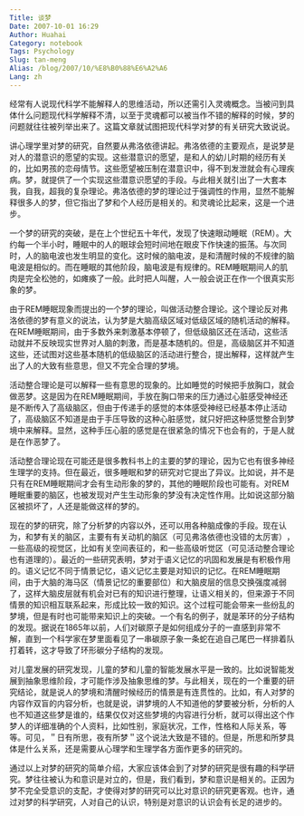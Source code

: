 ```yaml
---
Title: 谈梦
Date: 2007-10-01 16:29
Author: Huahai
Category: notebook
Tags: Psychology
Slug: tan-meng
Alias: /blog/2007/10/%E8%B0%88%E6%A2%A6
Lang: zh
---
```


经常有人说现代科学不能解释人的思维活动，所以还需引入灵魂概念。当被问到具体什么问题现代科学解释不清，以至于灵魂都可以被当作不错的解释的时候，梦的问题就往往被列举出来了。这篇文章就试图把现代科学对梦的有关研究大致说说。

  
讲心理学里对梦的研究<wbr></wbr>，自然要从弗洛依德讲<wbr></wbr>起。弗洛依德的主要观<wbr></wbr>点，是说梦是对人的潜<wbr></wbr>意识的愿望的实现。这<wbr></wbr>些潜意识的愿望，是和<wbr></wbr>人的幼儿时期的经历有<wbr></wbr>关的，比如男孩的恋母<wbr></wbr>情节。这些愿望被压制<wbr></wbr>在潜意识中，得不到发<wbr></wbr>泄就会有心理疾病。梦<wbr></wbr>，就提供了一个实现这<wbr></wbr>些潜意识愿望的手段。<wbr></wbr>与此相关就引出了一大<wbr></wbr>套本我，自我，超我的<wbr></wbr>复杂理论。弗洛依德的<wbr></wbr>梦的理论过于强调性的<wbr></wbr>作用，显然不能解释很<wbr></wbr>多人的梦，但它指出了<wbr></wbr>梦和个人经历是相关的<wbr></wbr>。和灵魂论比起来，这<wbr></wbr>是一个进步。

一个梦的研究的突破，<wbr></wbr>是在上个世纪五十年代<wbr></wbr>，发现了快速眼动睡眠<wbr></wbr>（REM）。大约每一<wbr></wbr>个半小时，睡眠中的人<wbr></wbr>的眼球会短时间地在眼<wbr></wbr>皮下作快速的振荡。与<wbr></wbr>次同时，人的脑电波也<wbr></wbr>发生明显的变化。这时<wbr></wbr>候的脑电波，是和清醒<wbr></wbr>时候的不规律的脑电波<wbr></wbr>是相似的。而在睡眠的<wbr></wbr>其他阶段，脑电波是有<wbr></wbr>规律的。REM睡眠期<wbr></wbr>间人的肌肉是完全松弛<wbr></wbr>的，如瘫痪了一般。此<wbr></wbr>时把人叫醒，人一般会<wbr></wbr>说正在作一个很真实形<wbr></wbr>象的梦。

由于REM睡眠现象而<wbr></wbr>提出的一个梦的理论，<wbr></wbr>叫做活动整合理论。这<wbr></wbr>个理论反对弗洛依德的<wbr></wbr>梦有意义的说法，认为<wbr></wbr>梦是大脑高级区域对低<wbr></wbr>级区域的随机活动的解<wbr></wbr>释。在REM睡眠期间<wbr></wbr>，由于多数外来刺激基<wbr></wbr>本停顿了，但低级脑区<wbr></wbr>还在活动，这些活动就<wbr></wbr>并不反映现实世界对人<wbr></wbr>脑的刺激，而是基本随<wbr></wbr>机的。但是，高级脑区<wbr></wbr>并不知道这些，还试图<wbr></wbr>对这些基本随机的低级<wbr></wbr>脑区的活动进行整合，<wbr></wbr>提出解释，这样就产生<wbr></wbr>出了人的大致有些意思<wbr></wbr>，但又不完全合理的梦<wbr></wbr>境。

活动整合理论是可以解<wbr></wbr>释一些有意思的现象的<wbr></wbr>。比如睡觉的时候把手<wbr></wbr>放胸口，就会做恶梦。<wbr></wbr>这是因为在REM睡眠<wbr></wbr>期间，手放在胸口带来<wbr></wbr>的压力通过心脏感受神<wbr></wbr>经还是不断传入了高级<wbr></wbr>脑区，但由于传递手的<wbr></wbr>感觉的本体感受神经已<wbr></wbr>经基本停止活动了，高<wbr></wbr>级脑区不知道是由于手<wbr></wbr>压导致的这种心脏感觉<wbr></wbr>，就只好把这种感觉整<wbr></wbr>合到梦境中来解释。显<wbr></wbr>然，这种手压心脏的感<wbr></wbr>觉是在很紧急的情况下<wbr></wbr>也会有的，于是人就是<wbr></wbr>在作恶梦了。

活动整合理论现在可能<wbr></wbr>还是很多教科书上的主<wbr></wbr>要的梦的理论，因为它<wbr></wbr>也有很多神经生理学的<wbr></wbr>支持。但在最近，很多<wbr></wbr>睡眠和梦的研究对它提<wbr></wbr>出了异议。比如说，并<wbr></wbr>不是只有在REM睡眠<wbr></wbr>期间才会有生动形象的<wbr></wbr>梦的，其他的睡眠阶段<wbr></wbr>也可能有。对REM睡<wbr></wbr>眠重要的脑区，也被发<wbr></wbr>现对产生生动形象的梦<wbr></wbr>没有决定性作用。比如<wbr></wbr>说这部分脑区被损坏了<wbr></wbr>，人还是能做这样的梦<wbr></wbr>的。

现在的梦的研究，除了<wbr></wbr>分析梦的内容以外，还<wbr></wbr>可以用各种脑成像的手<wbr></wbr>段。现在认为，和梦有<wbr></wbr>关的脑区，主要有有关<wbr></wbr>动机的脑区（可见弗洛<wbr></wbr>依德也没错的太厉害）<wbr></wbr>，一些高级的视觉区，<wbr></wbr>比如有关空间表征的，<wbr></wbr>和一些高级听觉区（可<wbr></wbr>见活动整合理论也有道<wbr></wbr>理的）。最近的一些研<wbr></wbr>究表明，梦对于语义记<wbr></wbr>忆的巩固和发展是有积<wbr></wbr>极作用的。语义记忆不<wbr></wbr>同于情景记忆，语义记<wbr></wbr>忆主要是对知识的记忆<wbr></wbr>。在REM睡眠期间，<wbr></wbr>由于大脑的海马区（情<wbr></wbr>景记忆的重要部位）和<wbr></wbr>大脑皮层的信息交换强<wbr></wbr>度减弱了，这样大脑皮<wbr></wbr>层就有机会对已有的知<wbr></wbr>识进行整理，让语义相<wbr></wbr>关的，但来源于不同情<wbr></wbr>景的知识相互联系起来<wbr></wbr>，形成比较一致的知识<wbr></wbr>。这个过程可能会带来<wbr></wbr>一些纷乱的梦境，但是<wbr></wbr>有时也可能带来知识上<wbr></wbr>的突破。一个有名的例<wbr></wbr>子，就是苯环的分子结<wbr></wbr>构的发现。据说在18<wbr></wbr>65年以前，人们对碳<wbr></wbr>原子是如何组成分子的<wbr></wbr>一直感到非常不解，直<wbr></wbr>到一个科学家在梦里面<wbr></wbr>看见了一串碳原子象一<wbr></wbr>条蛇在追自己尾巴一样<wbr></wbr>排着队打着转，这才导<wbr></wbr>致了环形碳分子结构的<wbr></wbr>发现。

对儿童发展的研究发现<wbr></wbr>，儿童的梦和儿童的智<wbr></wbr>能发展水平是一致的。<wbr></wbr>比如说智能发展到抽象<wbr></wbr>思维阶段，才可能作涉<wbr></wbr>及抽象思维的梦。与此<wbr></wbr>相关，现在的一个重要<wbr></wbr>的研究结论，就是说人<wbr></wbr>的梦境和清醒时候经历<wbr></wbr>的情景是有连贯性的。<wbr></wbr>比如，有人对梦的内容<wbr></wbr>作双盲的内容分析，也<wbr></wbr>就是说，讲梦境的人不<wbr></wbr>知道他的梦要被分析，<wbr></wbr>分析的人也不知道这些<wbr></wbr>梦是谁的，结果仅仅对<wbr></wbr>这些梦境的内容进行分<wbr></wbr>析，就可以得出这个作<wbr></wbr>梦人的详细准确的个人<wbr></wbr>资料，比如性别，家庭<wbr></wbr>状况，工作，性格和人<wbr></wbr>际关系，等等。可见，<wbr></wbr>＂日有所思，夜有所梦<wbr></wbr>＂这个说法大致是不错<wbr></wbr>的。但是，所思和所梦<wbr></wbr>具体是什么关系，还是<wbr></wbr>需要从心理学和生理学<wbr></wbr>各方面作更多的研究的<wbr></wbr>。

通过以上对梦的研究的<wbr></wbr>简单介绍，大家应该体<wbr></wbr>会到了对梦的研究是很<wbr></wbr>有趣的科学研究。梦往<wbr></wbr>往被认为和意识是对立<wbr></wbr>的，但是，我们看到，<wbr></wbr>梦和意识是相关的。正<wbr></wbr>因为梦不完全受意识的<wbr></wbr>支配，才使得对梦的研<wbr></wbr>究可以比对意识的研究<wbr></wbr>更客观。也许，通过对<wbr></wbr>梦的科学研究，人对自<wbr></wbr>己的认识，特别是对意<wbr></wbr>识的认识会有长足的进<wbr></wbr>步的。
